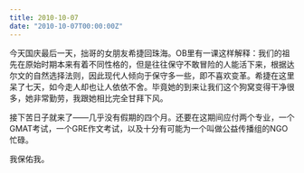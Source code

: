 ```yaml
---
title: 2010-10-07
date: "2010-10-07T00:00:00Z"
---
```


今天国庆最后一天，拙哥的女朋友希捷回珠海。OB里有一课这样解释：我们的祖先在原始时期本来有着不同性格的，但是往往保守不敢冒险的人能活下来，根据达尔文的自然选择法则，因此现代人倾向于保守多一些，即不喜欢变革。希捷在这里呆了七天，如今走人却也让人依依不舍。毕竟她的到来让我们这个狗窝变得干净很多，她非常勤劳，我跟她相比完全甘拜下风。

接下苦日子就来了——几乎没有假期的四个月。还要在这期间应付两个专业，一个GMAT考试，一个GRE作文考试，以及十分有可能为一个叫做公益传播组的NGO忙碌。

我保佑我。